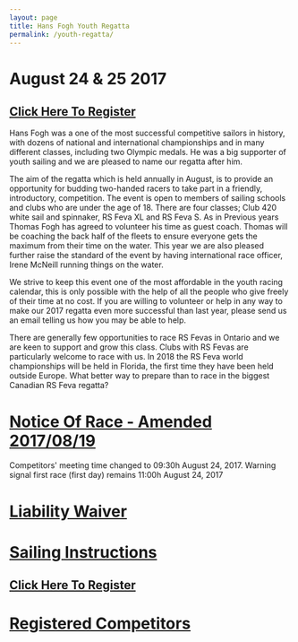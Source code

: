 ```yaml
---
layout: page
title: Hans Fogh Youth Regatta
permalink: /youth-regatta/
---
```

# August 24 & 25 2017

<h2><a href="https://secure.e-registernow.com/cgi-bin/mkpayment.cgi?state=2948">Click Here To Register</a></h2>

Hans Fogh was a one of the most successful competitive sailors in history, with dozens of national and international championships and in many different classes, including two Olympic medals. He was a big supporter of youth sailing and we are pleased to name our regatta after him.

The aim of the regatta which is held annually in August,  is to provide an opportunity for budding two-handed racers to take part in a friendly, introductory, competition.  The event is open to members of sailing schools and clubs who are under the age of 18.  There are four classes; Club 420 white sail and spinnaker, RS Feva XL and RS Feva S.  As in Previous years Thomas Fogh has agreed to volunteer his time as guest coach.  Thomas will be coaching the back half of the fleets to ensure everyone gets the maximum from their time on the water.  This year we are also pleased further raise the standard of the event by having international race officer, Irene McNeill running things on the water.

We strive to keep this event one of the most affordable in the youth racing calendar, this is only possible with the help of all the people who give freely of their time at no cost.  If you are willing to volunteer or help in any way to make our 2017 regatta even more successful than last year, please send us an email telling us how you may be able to help.

There are generally few opportunities to race RS Fevas in Ontario and we are keen to support and grow this class.  Clubs with RS Fevas are particularly welcome to race with us.   In 2018 the RS Feva world championships will be held in Florida, the first time they have been held outside Europe.  What better way to prepare than to race in the biggest Canadian RS Feva regatta?

<h1><a href="/assets/youth-regatta/hans-fogh-notice-of-race-2017.pdf">Notice Of Race - Amended 2017/08/19</a></h1>
Competitors' meeting time changed to 09:30h August 24, 2017.  Warning signal first race (first day) remains 11:00h August 24, 2017

<h1><a href="/assets/youth-regatta/hans-fogh-liability-waiver-2017.pdf">Liability Waiver</a></h1>

<h1><a href="/assets/youth-regatta/hans-fogh-sailing-instructions-2017.pdf">Sailing Instructions</a></h1>

<h2><a href="https://secure.e-registernow.com/cgi-bin/mkpayment.cgi?state=2948">Click Here To Register</a></h2>

<h1><a href="/assets/youth-regatta/hans-fogh-registrations-2017.htm">Registered Competitors</a></h2>





